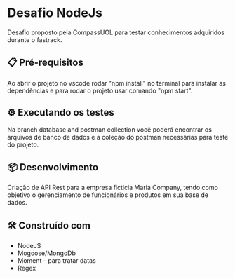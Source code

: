 # Desafio NodeJs

Desafio proposto pela CompassUOL para testar conhecimentos adquiridos durante o fastrack.

## 📋 Pré-requisitos

Ao abrir o projeto no vscode rodar "npm install" no terminal para instalar as dependências e para rodar o projeto usar comando "npm start".

## ⚙️ Executando os testes

Na branch database and postman collection você poderá encontrar os arquivos de banco de dados e a coleção do postman necessárias para teste do projeto.

## 📦 Desenvolvimento

Criação de API Rest para a empresa ficticia Maria Company, tendo como objetivo o gerenciamento de funcionários e produtos em sua base de dados.

## 🛠️ Construído com

* NodeJS
* Mogoose/MongoDb
* Moment - para tratar datas
* Regex
